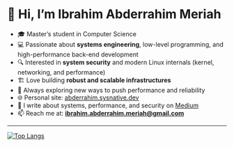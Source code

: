 # 👋 Hi, I’m Ibrahim Abderrahim Meriah  

- 🎓 Master’s student in Computer Science  
- 💻 Passionate about **systems engineering**, low-level programming, and high-performance back-end development  
- 🔍 Interested in **system security** and modern Linux internals (kernel, networking, and performance)  
- 🏗️ Love building **robust and scalable infrastructures**  
- 🚀 Always exploring new ways to push performance and reliability  
- 🌐 Personal site: [abderrahim.sysnative.dev](https://abderrahim.sysnative.dev)  
- 📝 I write about systems, performance, and security on [Medium](https://medium.com/@m-ibrahim.research)  
- 📫 Reach me at: **ibrahim.abderrahim.meriah@gmail.com**

----------------------------------------------------------

[![Top Langs](https://github-readme-stats.vercel.app/api/top-langs/?username=BigBr41n&layout=compact&theme=dark)](https://github.com/BigBr41n)


